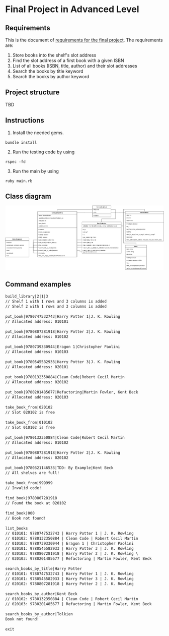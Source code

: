# Final Project in Advanced Level
## Requirements
This is the document of [requirements for the final project](https://classroom.google.com/w/MjY1NDM0Njg4MDQ2/tc/MjY1NTQ1MTM2NjUw). The requirements are:
1. Store books into the shelf's slot address
2. Find the slot address of a first book with a given ISBN
3. List of all books (ISBN, title, author) and their slot addresses
4. Search the books by title keyword
5. Search the books by author keyword

## Project structure
TBD

## Instructions
1. Install the needed gems.
```
bundle install
```
2. Run the testing code by using 
```
rspec -fd
```
3. Run the main by using 
```
ruby main.rb
```

## Class diagram
<img src="docs/class-v2.png" width=700>

## Command examples
```
build_library|2|1|3 
// Shelf 1 with 1 rows and 3 columns is added 
// Shelf 2 with 1 rows and 3 columns is added 

put_book|9780747532743|Harry Potter 1|J. K. Rowling 
// Allocated address: 010101 

put_book|9780807281918|Harry Potter 2|J. K. Rowling 
// Allocated address: 010102 

put_book|9780739330944|Eragon 1|Christopher Paolini 
// Allocated address: 010103 

put_book|9780545582933|Harry Potter 3|J. K. Rowling 
// Allocated address: 020101 

put_book|9780132350884|Clean Code|Robert Cecil Martin 
// Allocated address: 020102 

put_book|9780201485677|Refactoring|Martin Fowler, Kent Beck
// Allocated address: 020103

take_book_from|020102 
// Slot 020102 is free 

take_book_from|010102 
// Slot 010102 is free 

put_book|9780132350884|Clean Code|Robert Cecil Martin 
// Allocated address: 010102 

put_book|9780807281918|Harry Potter 2|J. K. Rowling 
// Allocated address: 020102

put_book|9780321146533|TDD: By Example|Kent Beck 
// All shelves are full! 

take_book_from|999999 
// Invalid code! 

find_book|9780807281918 
// Found the book at 020102 

find_book|000 
// Book not found! 

list_books 
// 010101: 9780747532743 | Harry Potter 1 | J. K. Rowling 
// 010102: 9780132350884 | Clean Code | Robert Cecil Martin 
// 010103: 9780739330944 | Eragon 1 | Christopher Paolini 
// 020101: 9780545582933 | Harry Potter 3 | J. K. Rowling 
// 020102: 9780807281918 | Harry Potter 2 | J. K. Rowling \
// 020103: 9780201485677 | Refactoring | Martin Fowler, Kent Beck 

search_books_by_title|Harry Potter 
// 010101: 9780747532743 | Harry Potter 1 | J. K. Rowling 
// 020101: 9780545582933 | Harry Potter 3 | J. K. Rowling 
// 020102: 9780807281918 | Harry Potter 2 | J. K. Rowling

search_books_by_author|Kent Beck 
// 010102: 9780132350884 | Clean Code | Robert Cecil Martin 
// 020103: 9780201485677 | Refactoring | Martin Fowler, Kent Beck 

search_books_by_author|Tolkien 
Book not found! 

exit
```